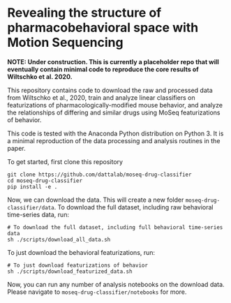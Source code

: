 # Revealing the structure of pharmacobehavioral space with Motion Sequencing

**NOTE: Under construction. This is currently a placeholder repo that will eventually contain minimal code to reproduce the core results of Wiltschko et al. 2020.**

This repository contains code to download the raw and processed data from Wiltschko et al., 2020, train and analyze linear classifiers on featurizations of pharmacologically-modified mouse behavior, and analyze the relationships of differing and similar drugs using MoSeq featurizations of behavior.

This code is tested with the Anaconda Python distribution on Python 3. It is a minimal reproduction of the data processing and analysis routines in the paper.

To get started, first clone this repository

```shell
git clone https://github.com/dattalab/moseq-drug-classifier
cd moseq-drug-classifier
pip install -e .
```

Now, we can download the data. This will create a new folder `moseq-drug-classifier/data`.
To download the full dataset, including raw behavioral time-series data, run:

```shell
# To download the full dataset, including full behavioral time-series data
sh ./scripts/download_all_data.sh
```

To just download the behavioral featurizations, run:
```shell
# To just download featurizations of behavior
sh ./scripts/download_featurized_data.sh
```

Now, you can run any number of analysis notebooks on the download data. Please navigate to `moseq-drug-classifier/notebooks` for more.

